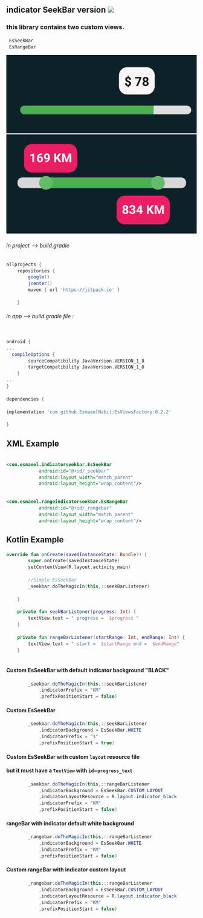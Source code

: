 ## indicator SeekBar version <img src="https://jitpack.io/v/EsmaeelNabil/EsIndicatorSeekBar.svg">

### this library contains two custom views.

```gradle
 EsSeekBar
 EsRangeBar
```

![](static/seekbar.png)
![](static/rangbar.png)





###### in project --> build.gradle

```gradle
allprojects {
    repositories {
        google()
        jcenter()
        maven { url 'https://jitpack.io' }

    }
```
###### in app --> build.gradle file :

```gradle

android {
...
  compileOptions {
        sourceCompatibility JavaVersion.VERSION_1_8
        targetCompatibility JavaVersion.VERSION_1_8
    }
...
}

dependencies {

implementation 'com.github.EsmaeelNabil:EsViewsFactory:0.2.2'

}
```

XML Example
--------------


```xml

<com.esmaeel.indicatorseekbar.EsSeekBar
			android:id="@+id/_seekbar"
			android:layout_width="match_parent"
			android:layout_height="wrap_content"/>

```



```xml

<com.esmaeel.rangeindicatorseekbar.EsRangeBar
			android:id="@+id/_rangebar"
			android:layout_width="match_parent"
			android:layout_height="wrap_content"/>

```

Kotlin Example
--------------

```kotlin
override fun onCreate(savedInstanceState: Bundle?) {
        super.onCreate(savedInstanceState)
        setContentView(R.layout.activity_main)

        //Simple EsSeekBar
        _seekbar.doTheMagicIn(this,::seekBarListener)
    
    }
    
    private fun seekBarListener(progress: Int) {
        textView.text = " progress =  $progress "
    }
    
    private fun rangeBarListener(startRange: Int, endRange: Int) {
        textView.text = " start =  $startRange end =  $endRange"
    }
    
```
#### Custom EsSeekBar with default indicator background "BLACK"

```java
        _seekbar.doTheMagicIn(this,::seekBarListener
            ,indicatorPrefix = "KM"
            ,prefixPositionStart = false)
```


#### Custom EsSeekBar

```java
        _seekbar.doTheMagicIn(this,::seekBarListener
            ,indicatorBackground = EsSeekBar.WHITE
            ,indicatorPrefix = "$"
            ,prefixPositionStart = true)
```


#### Custom EsSeekBar with custom `layout` resource file 
#### but it must have a `TextView` with `id`=`progress_text` 

```java
        _seekbar.doTheMagicIn(this,::rangeBarListener
            ,indicatorBackground = EsSeekBar.CUSTOM_LAYOUT
            ,indicatorLayoutResource = R.layout.indicator_black
            ,indicatorPrefix = "KM"
            ,prefixPositionStart = false)
```


#### rangeBar with indicator default white background

```java
        _rangebar.doTheMagicIn(this,::rangeBarListener
            ,indicatorBackground = EsSeekBar.WHITE
            ,indicatorPrefix = "KM"
            ,prefixPositionStart = false)
```


#### Custom rangeBar with indicator custom layout 

```java
        _rangebar.doTheMagicIn(this,::rangeBarListener
            ,indicatorBackground = EsSeekBar.CUSTOM_LAYOUT
            ,indicatorLayoutResource = R.layout.indicator_black
            ,indicatorPrefix = "KM"
            ,prefixPositionStart = false)
```
	



